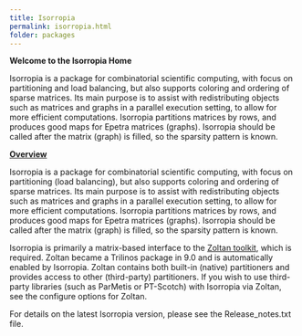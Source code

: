 ```yaml
---
title: Isorropia
permalink: isorropia.html
folder: packages
---
```


**Welcome to the Isorropia Home**

Isorropia is a package for combinatorial scientific computing, with focus on partitioning and load balancing, but also supports coloring and ordering of sparse matrices. Its main purpose is to assist with redistributing objects such as matrices and graphs in a parallel execution setting, to allow for more efficient computations. Isorropia partitions matrices by rows, and produces good maps for Epetra matrices (graphs). Isorropia should be called after the matrix (graph) is filled, so the sparsity pattern is known.

<span style="text-decoration: underline;">**Overview**</span>

Isorropia is a package for combinatorial scientific computing, with focus on partitioning (load balancing), but also supports coloring and ordering of sparse matrices. Its main purpose is to assist with redistributing objects such as matrices and graphs in a parallel execution setting, to allow for more efficient computations. Isorropia partitions matrices by rows, and produces good maps for Epetra matrices (graphs). Isorropia should be called after the matrix (graph) is filled, so the sparsity pattern is known.

Isorropia is primarily a matrix-based interface to the [Zoltan toolkit](http://www.cs.sandia.gov/Zoltan/), which is required. Zoltan became a Trilinos package in 9.0 and is automatically enabled by Isorropia. Zoltan contains both built-in (native) partitioners and provides access to other (third-party) partitioners. If you wish to use third-party libraries (such as ParMetis or PT-Scotch) with Isorropia via Zoltan, see the configure options for Zoltan.

For details on the latest Isorropia version, please see the Release_notes.txt file.